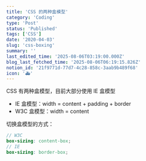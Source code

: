 ```yaml
---
title: 'CSS 的两种盒模型'
category: 'Coding'
type: 'Post'
status: 'Published'
tags: ['CSS']
date: '2020-04-03'
slug: 'css-boxing'
summary: ''
last_edited_time: '2025-08-06T03:19:00.000Z'
blog_last_fetched_time: '2025-08-06T06:19:15.826Z'
notion_id: '21f9771d-77d7-4c28-858c-3aab9b489f68'
icon: '🚑'
---
```


CSS 有两种盒模型，目前大部分使用 IE 盒模型

- IE 盒模型：width = content + padding + border
- W3C 盒模型：width = content

切换盒模型的方式：

```scss
// W3C
box-sizing: content-box;
// IE
box-sizing: border-box;
```
